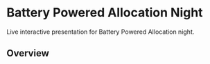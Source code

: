 # Battery Powered Allocation Night

Live interactive presentation for Battery Powered Allocation night.

## Overview
